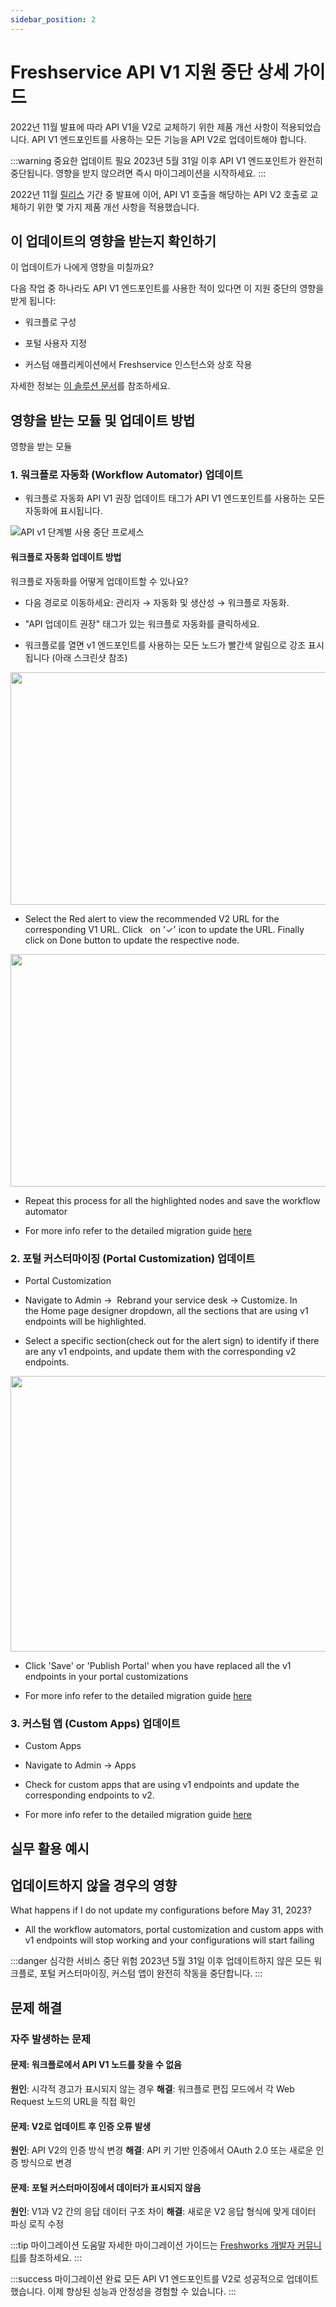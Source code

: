 ```yaml
---
sidebar_position: 2
---
```


# Freshservice API V1 지원 중단 상세 가이드

2022년 11월 발표에 따라 API V1을 V2로 교체하기 위한 제품 개선 사항이 적용되었습니다. API V1 엔드포인트를 사용하는 모든 기능을 API V2로 업데이트해야 합니다.

:::warning 중요한 업데이트 필요
2023년 5월 31일 이후 API V1 엔드포인트가 완전히 중단됩니다. 영향을 받지 않으려면 즉시 마이그레이션을 시작하세요.
:::

<p data-identifyelement="535" dir="ltr" style={{"lineHeight": "1.38", "marginBottom": "0pt"}}><span data-identifyelement="536" style={{"fontSize": "11pt", "fontFamily": "Arial", "color": "rgb(0, 0, 0)", "fontWeight": "400"}}>2022년 11월&nbsp;</span><a data-identifyelement="537" href="https://community.freshworks.com/product-updates/freshservice-release-notes-nov-2022-26812#Deprecation+of+password-based+authentication+for+API+v2"><span data-identifyelement="538" style={{"fontSize": "11pt", "fontFamily": "Arial", "color": "rgb(17, 85, 204)", "fontWeight": "400", "textDecorationSkipInk": "none"}}>릴리스</span></a><span data-identifyelement="539" style={{"fontSize": "11pt", "fontFamily": "Arial", "color": "rgb(0, 0, 0)", "fontWeight": "400"}}>&nbsp;기간 중 발표에 이어, API V1 호출을 해당하는 API V2 호출로 교체하기 위한 몇 가지 제품 개선 사항을 적용했습니다.&nbsp;</span></p>

## 이 업데이트의 영향을 받는지 확인하기

<p data-identifyelement="540" dir="ltr" style={{"lineHeight": "1.38", "marginBottom": "0pt"}}><span data-identifyelement="543" style={{"fontSize": "16px", "fontFamily": "Arial", "color": "rgb(0, 0, 0)", "fontWeight": "700"}}>이 업데이트가 나에게 영향을 미칠까요?</span></p>

<p data-identifyelement="547" dir="ltr" style={{"lineHeight": "1.44", "marginBottom": "0pt"}}><span data-identifyelement="548" style={{"fontSize": "11pt", "fontFamily": "Arial", "color": "rgb(0, 0, 0)", "fontWeight": "400"}}>다음 작업 중 하나라도 API V1 엔드포인트를 사용한 적이 있다면 이 지원 중단의 영향을 받게 됩니다:</span></p>

- <p data-identifyelement="551" dir="ltr" style={{"lineHeight": "1.92", "marginBottom": "0pt"}}><span data-identifyelement="552" style={{"fontSize": "11pt", "fontFamily": "Arial", "color": "rgb(0, 0, 0)", "fontWeight": "400"}}>워크플로 구성</span></p>
- <p data-identifyelement="554" dir="ltr" style={{"lineHeight": "1.92", "marginBottom": "0pt"}}><span data-identifyelement="555" style={{"fontSize": "11pt", "fontFamily": "Arial", "color": "rgb(0, 0, 0)", "fontWeight": "400"}}>포털 사용자 지정</span></p>
- <p data-identifyelement="557" dir="ltr" style={{"lineHeight": "1.92", "marginBottom": "0pt"}}><span data-identifyelement="558" dir="ltr" style={{"fontSize": "11pt", "fontFamily": "Arial", "color": "rgb(0, 0, 0)", "fontWeight": "400"}}>커스텀 애플리케이션에서 Freshservice 인스턴스와 상호 작용</span></p>

<p data-identifyelement="561" dir="ltr" style={{"lineHeight": "1.92", "marginBottom": "0pt"}}><span data-identifyelement="562" dir="ltr" style={{"fontSize": "11pt", "fontFamily": "Arial", "color": "rgb(0, 0, 0)", "fontWeight": "400"}}>자세한 정보는&nbsp;</span><a data-identifyelement="563" href="https://support.freshservice.com/en/support/solutions/articles/50000004220-introducing-upgraded-apis-for-freshservice"><span data-identifyelement="564" style={{"fontSize": "11pt", "fontFamily": "Arial", "color": "rgb(17, 85, 204)", "fontWeight": "400"}}>이 솔루션 문서</span></a><span data-identifyelement="565" style={{"fontSize": "11pt", "fontFamily": "Arial", "color": "rgb(0, 0, 0)", "fontWeight": "400"}}>를 참조하세요.&nbsp;</span></p>

## 영향을 받는 모듈 및 업데이트 방법

<p data-identifyelement="568" dir="ltr" style={{ fontSize: "16px", fontFamily: "Arial", color: "rgb(0, 0, 0)", fontWeight: "700" }}>영향을 받는 모듈&nbsp;</p>

### 1. 워크플로 자동화 (Workflow Automator) 업데이트

- <p data-identifyelement="573" dir="ltr" style={{ lineHeight: "1.38", marginBottom: "0pt" }}><span data-identifyelement="574" dir="ltr" style={{ fontSize: "11pt", fontFamily: "Arial", color: "rgb(0, 0, 0)", fontWeight: "700" }}>워크플로 자동화</span><span data-identifyelement="577" style={{ fontSize: "11pt", fontFamily: "Arial", color: "rgb(0, 0, 0)", fontWeight: "400" }}> API V1 권장 업데이트 태그가 API V1 엔드포인트를 사용하는 모든 자동화에 표시됩니다.&nbsp;</span></p>

![API v1 단계별 사용 중단 프로세스](https://s3.amazonaws.com/cdn.freshdesk.com/data/helpdesk/attachments/production/50007797722/original/lsrkc1FJgrzo4T8_oiKi-OsCEXv5Rtcq0A.png?1678253587)

#### 워크플로 자동화 업데이트 방법

<p data-identifyelement="586" dir="ltr" style={{ lineHeight: "1.38", marginBottom: "0pt" }}><span data-identifyelement="587" style={{ fontSize: "11pt", fontFamily: "Arial", color: "rgb(0, 0, 0)", fontWeight: "700" }}>워크플로 자동화를 어떻게 업데이트할 수 있나요?</span></p>

- <p data-identifyelement="592" dir="ltr" style={{ lineHeight: "1.38", marginBottom: "0pt" }}><span data-identifyelement="593" style={{ fontSize: "11pt", fontFamily: "Arial", color: "rgb(0, 0, 0)", fontWeight: "400" }}>다음 경로로 이동하세요:&nbsp;</span><span data-identifyelement="594" style={{ fontSize: "11pt", fontFamily: "Arial", color: "rgb(0, 0, 0)", fontWeight: "700" }}>관리자 → 자동화 및 생산성 → 워크플로 자동화.</span></p>
- <p data-identifyelement="598" dir="ltr" style={{ lineHeight: "1.38", marginBottom: "0pt" }}><span data-identifyelement="599" style={{ fontSize: "11pt", fontFamily: "Arial", color: "rgb(0, 0, 0)", fontWeight: "400" }}>"</span><span data-identifyelement="600" style={{ fontSize: "11pt", fontFamily: "Arial", color: "rgb(0, 0, 0)", fontWeight: "700" }}>API 업데이트 권장</span><span data-identifyelement="601" style={{ fontSize: "11pt", fontFamily: "Arial", color: "rgb(0, 0, 0)", fontWeight: "400" }}>" 태그가 있는 워크플로 자동화를 클릭하세요.</span></p>
- <p data-identifyelement="606" dir="ltr" style={{ lineHeight: "1.38", marginBottom: "0pt" }}><span data-identifyelement="607" style={{ fontSize: "11pt", fontFamily: "Arial", color: "rgb(0, 0, 0)", fontWeight: "400" }}>워크플로를 열면 v1 엔드포인트를 사용하는 모든 노드가 빨간색 알림으로 강조 표시됩니다 (아래 스크린샷 참조)</span></p>

<p data-identifyelement="612" dir="ltr" style={{ lineHeight: "1.38", marginBottom: "0pt" }}><span data-identifyelement="613" style={{ fontSize: "11pt", fontFamily: "Arial", color: "rgb(0, 0, 0)", fontWeight: "400" }}><span data-identifyelement="614" style={{ border: "none", display: "inline-block", overflow: "hidden", width: "624px", height: "372px" }}><img src="https://s3.amazonaws.com/cdn.freshdesk.com/data/helpdesk/attachments/production/50007797724/original/7zRGguXe0OdHqnAs8bSccF6HJL_SmHAZaQ.png?1678253588" width="624" height="372" class="fr-fic fr-dii" data-attachment="[object Object]" data-id="50007797724" data-identifyelement="615" /></span></span></p>

- <p data-identifyelement="620" dir="ltr" style={{ lineHeight: "1.38", marginBottom: "0pt" }}><span data-identifyelement="621" style={{ fontSize: "11pt", fontFamily: "Arial", color: "rgb(0, 0, 0)", fontWeight: "400" }}>Select the Red alert to view the recommended V2 URL for the corresponding V1 URL. Click &nbsp; on&nbsp;</span><span data-identifyelement="622" style={{ fontSize: "11pt", fontFamily: "Arial", color: "rgb(0, 0, 0)", fontWeight: "700" }}>'✓'&nbsp;</span><span data-identifyelement="623" style={{ fontSize: "11pt", fontFamily: "Arial", color: "rgb(0, 0, 0)", fontWeight: "400" }}>icon to update the URL. Finally click on&nbsp;</span><span data-identifyelement="624" style={{ fontSize: "11pt", fontFamily: "Arial", color: "rgb(0, 0, 0)", fontWeight: "700" }}>Done&nbsp;</span><span data-identifyelement="625" style={{ fontSize: "11pt", fontFamily: "Arial", color: "rgb(0, 0, 0)", fontWeight: "400" }}>button to update the respective node.&nbsp;</span></p>

<p data-identifyelement="628" dir="ltr" style={{ lineHeight: "1.38", marginBottom: "0pt" }}><span data-identifyelement="629" style={{ fontSize: "11pt", fontFamily: "Arial", color: "rgb(0, 0, 0)", fontWeight: "400" }}><span data-identifyelement="630" style={{ border: "none", display: "inline-block", overflow: "hidden", width: "624px", height: "372px" }}><img src="https://s3.amazonaws.com/cdn.freshdesk.com/data/helpdesk/attachments/production/50007797723/original/bPCqTlg9EhS3W434gl_gKeS-CcuDJXAkhA.png?1678253587" width="624" height="372" class="fr-fic fr-dii" data-attachment="[object Object]" data-id="50007797723" data-identifyelement="631" /></span></span></p>

- <p data-identifyelement="636" dir="ltr" style={{ lineHeight: "1.38", marginBottom: "0pt" }}><span data-identifyelement="637" style={{ fontSize: "11pt", fontFamily: "Arial", color: "rgb(0, 0, 0)", fontWeight: "400" }}>Repeat this process for all the highlighted nodes and save the workflow automator</span></p>
- <p data-identifyelement="641" dir="ltr" style={{ lineHeight: "1.38", marginBottom: "0pt" }}><span data-identifyelement="642" style={{ fontSize: "11pt", fontFamily: "Arial", color: "rgb(0, 0, 0)", fontWeight: "400" }}>For more info refer to the detailed migration guide&nbsp;</span><a data-identifyelement="643" href="https://community.freshworks.dev/t/migration-guide-for-freshservice-api-v1-to-freshservice-api-v2/5860"><span data-identifyelement="644" style={{ fontSize: "11pt", fontFamily: "Arial", color: "rgb(17, 85, 204)", fontWeight: "400", textDecorationSkipInk: "none" }}>here</span></a></p>

### 2. 포털 커스터마이징 (Portal Customization) 업데이트

- <p data-identifyelement="649" dir="ltr" style={{ lineHeight: "1.38", marginBottom: "0pt" }}><span data-identifyelement="650" style={{ fontSize: "11pt", fontFamily: "Arial", color: "rgb(0, 0, 0)", fontWeight: "700" }}>Portal Customization</span></p>

- <p data-identifyelement="655" dir="ltr" style={{ lineHeight: "1.38", marginBottom: "0pt" }}><span data-identifyelement="656" style={{ fontSize: "11pt", fontFamily: "Arial", color: "rgb(0, 0, 0)", fontWeight: "400" }}>Navigate to&nbsp;</span><span data-identifyelement="657" style={{ fontSize: "11pt", fontFamily: "Arial", color: "rgb(0, 0, 0)", fontWeight: "700" }}>Admin → &nbsp;Rebrand your service desk → Customize</span><span data-identifyelement="658" style={{ fontSize: "11pt", fontFamily: "Arial", color: "rgb(0, 0, 0)", fontWeight: "400" }}>. In the&nbsp;</span><span data-identifyelement="659" style={{ fontSize: "11pt", fontFamily: "Arial", color: "rgb(0, 0, 0)", fontWeight: "700" }}>Home page designer</span><span data-identifyelement="660" style={{ fontSize: "11pt", fontFamily: "Arial", color: "rgb(0, 0, 0)", fontWeight: "400" }}>&nbsp;dropdown, all the sections that are using v1 endpoints will be highlighted.</span></p>
- <p data-identifyelement="664" dir="ltr" style={{ lineHeight: "1.38", marginBottom: "0pt" }}><span data-identifyelement="665" dir="ltr" style={{ fontSize: "11pt", fontFamily: "Arial", color: "rgb(0, 0, 0)", fontWeight: "400" }}>Select a specific section(check out for the alert sign) to identify if there are any v1 endpoints, and update them with the corresponding v2 endpoints.&nbsp;</span></p>

<p data-identifyelement="667" style={{ fontSize: "11pt", fontFamily: "Arial", color: "rgb(0, 0, 0)", fontWeight: "400" }}><span data-identifyelement="669" style={{ border: "none", display: "inline-block", overflow: "hidden", width: "624px", height: "441px" }}><img src="https://s3.amazonaws.com/cdn.freshdesk.com/data/helpdesk/attachments/production/50007797725/original/A7d5030gexgbWNJseExGulUZAtyiNUas6w.png?1678253588" width="624" height="441" class="fr-fic fr-dii" data-attachment="[object Object]" data-id="50007797725" data-identifyelement="670" /></span></p>

- <p data-identifyelement="675" dir="ltr" style={{ lineHeight: "1.38", marginBottom: "0pt" }}><span data-identifyelement="676" style={{ fontSize: "11pt", fontFamily: "Arial", color: "rgb(0, 0, 0)", fontWeight: "400" }}>Click&nbsp;</span><span data-identifyelement="677" style={{ fontSize: "11pt", fontFamily: "Arial", color: "rgb(0, 0, 0)", fontWeight: "700" }}>'Save'&nbsp;</span><span data-identifyelement="678" style={{ fontSize: "11pt", fontFamily: "Arial", color: "rgb(0, 0, 0)", fontWeight: "400" }}>or '</span><span data-identifyelement="679" style={{ fontSize: "11pt", fontFamily: "Arial", color: "rgb(0, 0, 0)", fontWeight: "700" }}>Publish Portal</span><span data-identifyelement="680" style={{ fontSize: "11pt", fontFamily: "Arial", color: "rgb(0, 0, 0)", fontWeight: "400" }}>' when you have replaced all the v1 endpoints in your portal customizations</span></p>
- <p data-identifyelement="684" dir="ltr" style={{ lineHeight: "1.38", marginBottom: "0pt" }}><span data-identifyelement="685" style={{ fontSize: "11pt", fontFamily: "Arial", color: "rgb(0, 0, 0)", fontWeight: "400" }}>For more info refer to the detailed migration guide&nbsp;</span><a data-identifyelement="686" href="https://community.freshworks.dev/t/migration-guide-for-freshservice-api-v1-to-freshservice-api-v2/5860"><span data-identifyelement="687" style={{ fontSize: "11pt", fontFamily: "Arial", color: "rgb(17, 85, 204)", fontWeight: "400", textDecorationSkipInk: "none" }}>here</span></a></p>

### 3. 커스텀 앱 (Custom Apps) 업데이트

- <p data-identifyelement="692" dir="ltr" style={{ lineHeight: "1.38", marginBottom: "0pt" }}><span data-identifyelement="693" style={{ fontSize: "11pt", fontFamily: "Arial", color: "rgb(0, 0, 0)", fontWeight: "700" }}>Custom Apps</span></p>

- <p data-identifyelement="698" dir="ltr" style={{ lineHeight: "1.38", marginBottom: "0pt" }}><span data-identifyelement="699" style={{ fontSize: "11pt", fontFamily: "Arial", color: "rgb(0, 0, 0)", fontWeight: "400" }}>Navigate to&nbsp;</span><span data-identifyelement="700" style={{ fontSize: "11pt", fontFamily: "Arial", color: "rgb(0, 0, 0)", fontWeight: "700" }}>Admin → Apps</span></p>
- <p data-identifyelement="704" dir="ltr" style={{ lineHeight: "1.38", marginBottom: "0pt" }}><span data-identifyelement="705" style={{ fontSize: "11pt", fontFamily: "Arial", color: "rgb(0, 0, 0)", fontWeight: "400" }}>Check for custom apps that are using v1 endpoints and update the corresponding endpoints to v2.&nbsp;</span></p>
- <p data-identifyelement="709" dir="ltr" style={{ lineHeight: "1.38", marginBottom: "0pt" }}><span data-identifyelement="710" style={{ fontSize: "11pt", fontFamily: "Arial", color: "rgb(0, 0, 0)", fontWeight: "400" }}>For more info refer to the detailed migration guide&nbsp;</span><a data-identifyelement="711" href="https://community.freshworks.dev/t/migration-guide-for-freshservice-api-v1-to-freshservice-api-v2/5860"><span data-identifyelement="712" style={{ fontSize: "11pt", fontFamily: "Arial", color: "rgb(17, 85, 204)", fontWeight: "400", textDecorationSkipInk: "none" }}>here</span></a></p>

## 실무 활용 예시

## 업데이트하지 않을 경우의 영향

<p data-identifyelement="716" style={{ fontSize: "16px", fontFamily: "Arial", color: "rgb(0, 0, 0)", fontWeight: "700" }}>What happens if I do not update my configurations before May 31, 2023?</p>

- <p data-identifyelement="722" dir="ltr" style={{ lineHeight: "1.38", marginBottom: "0pt" }}><span data-identifyelement="723" dir="ltr" style={{ fontSize: "11pt", fontFamily: "Arial", color: "rgb(0, 0, 0)", fontWeight: "400" }}>All the workflow automators, portal customization and custom apps with v1 endpoints will stop working and your configurations will start failing</span></p>

:::danger 심각한 서비스 중단 위험
2023년 5월 31일 이후 업데이트하지 않은 모든 워크플로, 포털 커스터마이징, 커스텀 앱이 완전히 작동을 중단합니다.
:::

## 문제 해결

### 자주 발생하는 문제

#### 문제: 워크플로에서 API V1 노드를 찾을 수 없음
**원인**: 시각적 경고가 표시되지 않는 경우
**해결**: 워크플로 편집 모드에서 각 Web Request 노드의 URL을 직접 확인

#### 문제: V2로 업데이트 후 인증 오류 발생
**원인**: API V2의 인증 방식 변경
**해결**: API 키 기반 인증에서 OAuth 2.0 또는 새로운 인증 방식으로 변경

#### 문제: 포털 커스터마이징에서 데이터가 표시되지 않음
**원인**: V1과 V2 간의 응답 데이터 구조 차이
**해결**: 새로운 V2 응답 형식에 맞게 데이터 파싱 로직 수정

:::tip 마이그레이션 도움말
자세한 마이그레이션 가이드는 [Freshworks 개발자 커뮤니티](https://community.freshworks.dev/t/migration-guide-for-freshservice-api-v1-to-freshservice-api-v2/5860)를 참조하세요.
:::

:::success 마이그레이션 완료
모든 API V1 엔드포인트를 V2로 성공적으로 업데이트했습니다. 이제 향상된 성능과 안정성을 경험할 수 있습니다.
:::